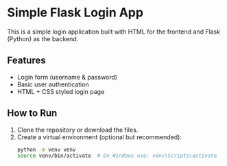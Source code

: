 # Simple Flask Login App

This is a simple login application built with HTML for the frontend and Flask (Python) as the backend.

## Features
- Login form (username & password)
- Basic user authentication
- HTML + CSS styled login page

## How to Run

1. Clone the repository or download the files.
2. Create a virtual environment (optional but recommended):
   ```bash
   python -m venv venv
   source venv/bin/activate  # On Windows use: venv\Scripts\activate
